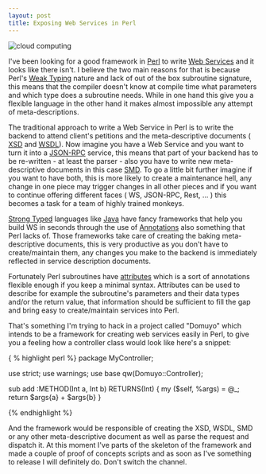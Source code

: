 ```yaml
---
layout: post
title: Exposing Web Services in Perl
---
```


![cloud computing][i1]

I've been looking for a good framework in [Perl][1] to write [Web Services][2] and it looks like there isn't. I believe the two main reasons for that is because Perl's [Weak Typing][3] nature and lack of out of the box subroutine signature, this means that the compiler doesn't know at compile time what parameters and which type does a subroutine needs. While in one hand this give you a flexible language in the other hand it makes almost impossible any attempt of meta-descriptions.

The traditional approach to write a Web Service in Perl is to write the backend to attend client's petitions and the meta-descriptive documents ( [XSD][4] and [WSDL][5]). Now imagine you have a Web Service and you want to turn it into a [JSON-RPC][6] service, this means that part of your backend has to be re-written - at least the parser - also you have to write new meta-descriptive documents in this case [SMD][7]. To go a little bit further imagine if you want to have both, this is more likely to create a maintenance hell, any change in one piece may trigger changes in all other pieces and if you want to continue offering different faces ( WS, JSON-RPC, Rest, ... ) this becomes a task for a team of highly trained monkeys.

[Strong Typed][8] languages like [Java][9] have fancy frameworks that help you build WS in seconds through the use of [Annotations][10] also something that Perl lacks of. Those frameworks take care of creating the baking meta-descriptive documents, this is very productive as you don't have to create/maintain them, any changes you make to the backend is immediately reflected in service description documents.

Fortunately Perl subroutines have [attributes][11] which is a sort of annotations flexible enough if you keep a minimal syntax. Attributes can be used to describe for example the subroutine's parameters and their data types and/or the return value, that information should be sufficient to fill the gap and bring easy to create/maintain services into Perl.

That's something I'm trying to hack in a project called "Domuyo" which intends to be a framework for creating web services easily in Perl, to give you a feeling how a controller class would look like here's a snippet:

{ % highlight perl %}
package MyController;

use strict;
use warnings;
use base qw(Domuyo::Controller);

sub add :METHOD(Int a, Int b) RETURNS(Int) {
    my ($self, %args) = @_;
    return $args{a} + $args{b}
}

{% endhighlight %} 

And the framework would be responsible of creating the XSD, WSDL, SMD or any other meta-descriptive document as well as parse the request and dispatch it. At this moment I've parts of the skeleton of the framework and made a couple of proof of concepts scripts and as soon as I've something to release I will definitely do. Don't switch the channel.

[1]:  href="http://www.perl.org/ "Perl"
[2]:  http://en.wikipedia.org/wiki/Web_service "Web Service"
[3]:  http://en.wikipedia.org/wiki/Weak_typing "Weak Typing"
[4]:  http://www.w3.org/TR/xmlschema-0/ "XSD"
[5]:  http://www.w3.org/TR/wsdl "WSDL"
[6]:  http://en.wikipedia.org/wiki/JSON-RPC "JSON-RPC"
[7]:  http://groups.google.com/group/json-schema/web/service-mapping-description-proposal "SMD"
[8]:  http://en.wikipedia.org/wiki/Strong_typing "Strong Typed"
[9]:  http://www.java.com/en/ "Java"
[10]: http://en.wikipedia.org/wiki/Java_annotation "Annontations"
[11]: http://perldoc.perl.org/attributes.html "Attributes"
[i1]: http://www.thelatestnews.in/wp-content/uploads/2009/11/Cloud-Computing.jpg"
